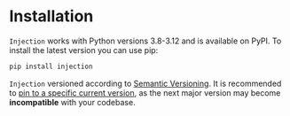 # Installation

`Injection` works with Python versions 3.8-3.12 and is available on PyPI.
To install the latest version you can use pip:
```bash
pip install injection
```

`Injection` versioned according to [Semantic Versioning](https://semver.org/).
It is recommended to
[pin to a specific current version](https://packaging.python.org/en/latest/specifications/dependency-specifiers/),
as the next major version may become **incompatible** with your codebase.
